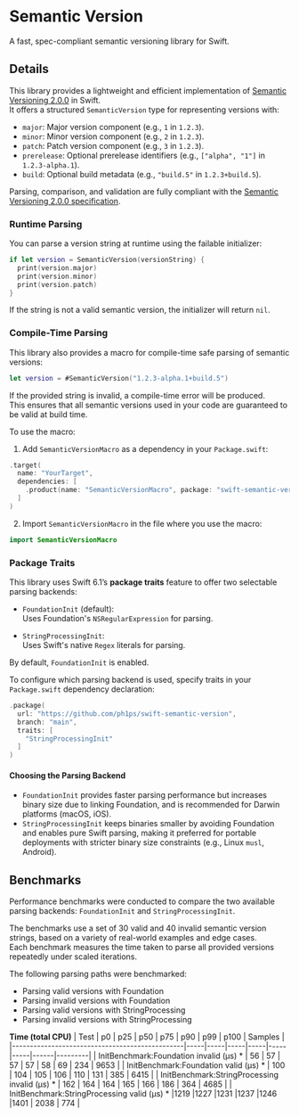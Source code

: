 # Semantic Version

A fast, spec-compliant semantic versioning library for Swift.

## Details

This library provides a lightweight and efficient implementation of [Semantic Versioning 2.0.0](https://semver.org/) in Swift.  
It offers a structured `SemanticVersion` type for representing versions with:

- `major`: Major version component (e.g., `1` in `1.2.3`).
- `minor`: Minor version component (e.g., `2` in `1.2.3`).
- `patch`: Patch version component (e.g., `3` in `1.2.3`).
- `prerelease`: Optional prerelease identifiers (e.g., `["alpha", "1"]` in `1.2.3-alpha.1`).
- `build`: Optional build metadata (e.g., `"build.5"` in `1.2.3+build.5`).

Parsing, comparison, and validation are fully compliant with the [Semantic Versioning 2.0.0 specification](https://semver.org/).

### Runtime Parsing

You can parse a version string at runtime using the failable initializer:

```swift
if let version = SemanticVersion(versionString) {
  print(version.major)
  print(version.minor)
  print(version.patch)
}
```

If the string is not a valid semantic version, the initializer will return `nil`.

### Compile-Time Parsing

This library also provides a macro for compile-time safe parsing of semantic versions:

```swift
let version = #SemanticVersion("1.2.3-alpha.1+build.5")
```

If the provided string is invalid, a compile-time error will be produced.  
This ensures that all semantic versions used in your code are guaranteed to be valid at build time.

To use the macro:

1. Add `SemanticVersionMacro` as a dependency in your `Package.swift`:

```swift
.target(
  name: "YourTarget",
  dependencies: [
    .product(name: "SemanticVersionMacro", package: "swift-semantic-version")
  ]
)
```

2. Import `SemanticVersionMacro` in the file where you use the macro:

```swift
import SemanticVersionMacro
```

### Package Traits

This library uses Swift 6.1’s **package traits** feature to offer two selectable parsing backends:

- `FoundationInit` (default):  
  Uses Foundation's `NSRegularExpression` for parsing.

- `StringProcessingInit`:  
  Uses Swift's native `Regex` literals for parsing.

By default, `FoundationInit` is enabled.

To configure which parsing backend is used, specify traits in your `Package.swift` dependency declaration:

```swift
.package(
  url: "https://github.com/ph1ps/swift-semantic-version",
  branch: "main",
  traits: [
    "StringProcessingInit"
  ]
)
```

#### Choosing the Parsing Backend

- `FoundationInit` provides faster parsing performance but increases binary size due to linking Foundation, and is recommended for Darwin platforms (macOS, iOS).
- `StringProcessingInit` keeps binaries smaller by avoiding Foundation and enables pure Swift parsing, making it preferred for portable deployments with stricter binary size constraints (e.g., Linux `musl`, Android).

## Benchmarks

Performance benchmarks were conducted to compare the two available parsing backends: `FoundationInit` and `StringProcessingInit`.

The benchmarks use a set of 30 valid and 40 invalid semantic version strings, based on a variety of real-world examples and edge cases.  
Each benchmark measures the time taken to parse all provided versions repeatedly under scaled iterations.

The following parsing paths were benchmarked:
- Parsing valid versions with Foundation
- Parsing invalid versions with Foundation
- Parsing valid versions with StringProcessing
- Parsing invalid versions with StringProcessing

**Time (total CPU)**
| Test                                           | p0  | p25 | p50 | p75 | p90 | p99 | p100 | Samples |
|------------------------------------------------|-----|-----|-----|-----|-----|-----|------|---------|
| InitBenchmark:Foundation invalid (μs) *        |  56 |  57 |  57 |  57 |  58 |  69 |  234 |   9653  |
| InitBenchmark:Foundation valid (μs) *          | 100 | 104 | 105 | 106 | 110 | 131 |  385 |   6415  |
| InitBenchmark:StringProcessing invalid (μs) *  | 162 | 164 | 164 | 165 | 166 | 186 |  364 |   4685  |
| InitBenchmark:StringProcessing valid (μs) *    |1219 |1227 |1231 |1237 |1246 |1401 | 2038 |    774  |
